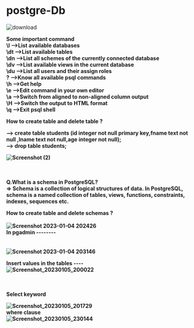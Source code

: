 # postgre-Db
![download](https://user-images.githubusercontent.com/95114633/210583573-9415b502-346f-4d02-93ef-5d921b582e21.png)

<b>Some important command<b>
  <br>
\l -->List available databases	   <br>
\dt	-->List available tables     <br>
\dn	-->List all schemes of the currently connected database   <br>
\dv	-->List available views in the current database	  <br>
\du	-->List all users and their assign roles	 <br>
\?	-->Know all available psql commands	  <br>
\h	-->Get help  <br>
\e	-->Edit command in your own editor	  <br>
\a	-->Switch from aligned to non-aligned column output	  <br>
\H	-->Switch the output to HTML format	  <br>
\q	-->Exit psql shell  <br>


<b>How to create table and delete table ?<b>
  <br>
  
  --> create table students (id integer not null primary key,fname text not null ,lname text not null,age integer not null);
   <br>
  --> drop table students;
  <br>
  

  
 ![Screenshot (2)](https://user-images.githubusercontent.com/95114633/210575711-f85c96c2-bccd-4e98-89e2-c955eecce70f.png)
<br>
<br>
<br>
  
 Q.What is a schema in PostgreSQL?<br>
 => Schema is a collection of logical structures of data. In PostgreSQL, schema is a named collection of tables, views, functions, constraints, indexes, sequences etc.
  <br>
  
 <b>How to create table and delete schemas ?<b>
  <br> 
  <br>
  ![Screenshot 2023-01-04 202426](https://user-images.githubusercontent.com/95114633/210582558-da8fc1a7-d422-4825-a0d8-a009da8c0e34.png)
 <br>
   In pgadmin --------
   <br>
    <br>
    <br>
   ![Screenshot 2023-01-04 203146](https://user-images.githubusercontent.com/95114633/210584086-074799e7-af69-431f-a92a-292aec4ee65e.png)
   <br>


<b>Insert values in the tables ----<b>
<br>
![Screenshot_20230105_200022](https://user-images.githubusercontent.com/95114633/210843104-2513a192-3928-42c7-8743-7560a1b82d35.png)
<br>

<br>
<br>
<b> Select keyword <b>
<br>

![Screenshot_20230105_201729](https://user-images.githubusercontent.com/95114633/210843427-c5b063e3-bbf0-4b69-a53a-fd05df179e5c.png)
  <br>
  <b> where clause <b>
    <br>
    ![Screenshot_20230105_230144](https://user-images.githubusercontent.com/95114633/210843779-e5279a0b-66e9-4e60-9718-59e4fb8eabb8.png)
